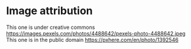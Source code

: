 # Image attribution

This one is under creative commons
<https://images.pexels.com/photos/4488642/pexels-photo-4488642.jpeg>
This one is in the public domain
<https://pxhere.com/en/photo/1392546>
